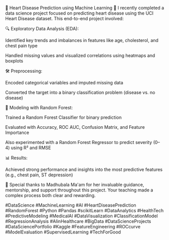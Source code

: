 🚀 Heart Disease Prediction using Machine Learning 💓
I recently completed a data science project focused on predicting heart disease using the UCI Heart Disease dataset. This end-to-end project involved:

🔍 Exploratory Data Analysis (EDA):

Identified key trends and imbalances in features like age, cholesterol, and chest pain type

Handled missing values and visualized correlations using heatmaps and boxplots

🛠 Preprocessing:

Encoded categorical variables and imputed missing data

Converted the target into a binary classification problem (disease vs. no disease)

🌲 Modeling with Random Forest:

Trained a Random Forest Classifier for binary prediction

Evaluated with Accuracy, ROC AUC, Confusion Matrix, and Feature Importance

Also experimented with a Random Forest Regressor to predict severity (0–4) using R² and RMSE

📊 Results:

Achieved strong performance and insights into the most predictive features (e.g., chest pain, ST depression)

🙏 Special thanks to Madhubala Ma'am for her invaluable guidance, mentorship, and support throughout this project. Your teaching made a complex process both clear and rewarding.

#DataScience #MachineLearning #AI #HeartDiseasePrediction #RandomForest #Python #Pandas #scikitLearn
#DataAnalytics #HealthTech #PredictiveModeling #MedicalAI #DataVisualization #ClassificationModel
#RegressionAnalysis #AIinHealthcare #BigData #DataScienceProjects #DataSciencePortfolio #Kaggle
#FeatureEngineering #ROCcurve #ModelEvaluation #SupervisedLearning #TechForGood

